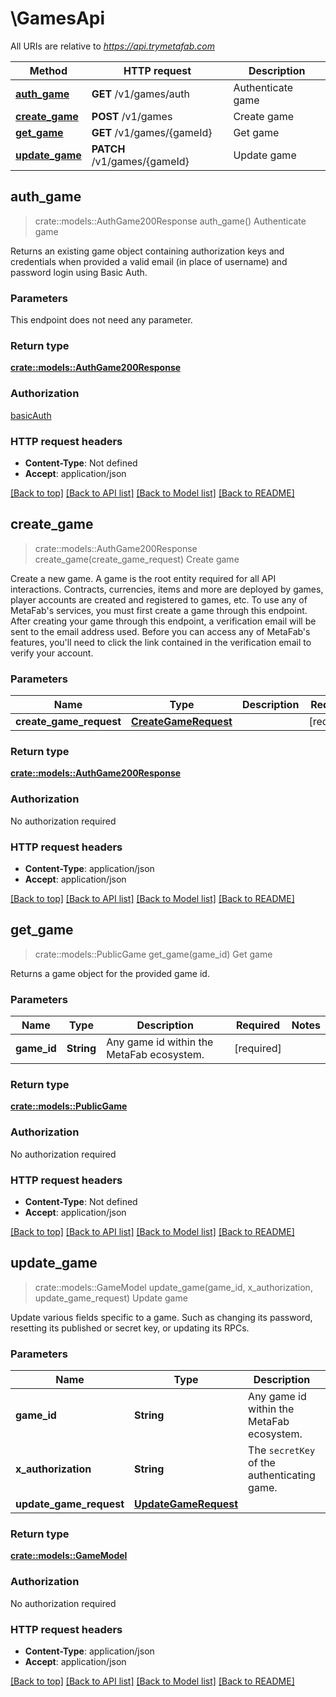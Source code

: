 # \GamesApi

All URIs are relative to *https://api.trymetafab.com*

Method | HTTP request | Description
------------- | ------------- | -------------
[**auth_game**](GamesApi.md#auth_game) | **GET** /v1/games/auth | Authenticate game
[**create_game**](GamesApi.md#create_game) | **POST** /v1/games | Create game
[**get_game**](GamesApi.md#get_game) | **GET** /v1/games/{gameId} | Get game
[**update_game**](GamesApi.md#update_game) | **PATCH** /v1/games/{gameId} | Update game



## auth_game

> crate::models::AuthGame200Response auth_game()
Authenticate game

Returns an existing game object containing authorization keys and credentials when provided a valid email (in place of username) and password login using Basic Auth.

### Parameters

This endpoint does not need any parameter.

### Return type

[**crate::models::AuthGame200Response**](authGame_200_response.md)

### Authorization

[basicAuth](../README.md#basicAuth)

### HTTP request headers

- **Content-Type**: Not defined
- **Accept**: application/json

[[Back to top]](#) [[Back to API list]](../README.md#documentation-for-api-endpoints) [[Back to Model list]](../README.md#documentation-for-models) [[Back to README]](../README.md)


## create_game

> crate::models::AuthGame200Response create_game(create_game_request)
Create game

Create a new game. A game is the root entity required for all API interactions. Contracts, currencies, items and more are deployed by games, player accounts are created and registered to games, etc.  To use any of MetaFab's services, you must first create a game through this endpoint.  After creating your game through this endpoint, a verification email will be sent to the email address used. Before you can access any of MetaFab's features, you'll need to click the link contained in the verification email to verify your account.

### Parameters


Name | Type | Description  | Required | Notes
------------- | ------------- | ------------- | ------------- | -------------
**create_game_request** | [**CreateGameRequest**](CreateGameRequest.md) |  | [required] |

### Return type

[**crate::models::AuthGame200Response**](authGame_200_response.md)

### Authorization

No authorization required

### HTTP request headers

- **Content-Type**: application/json
- **Accept**: application/json

[[Back to top]](#) [[Back to API list]](../README.md#documentation-for-api-endpoints) [[Back to Model list]](../README.md#documentation-for-models) [[Back to README]](../README.md)


## get_game

> crate::models::PublicGame get_game(game_id)
Get game

Returns a game object for the provided game id.

### Parameters


Name | Type | Description  | Required | Notes
------------- | ------------- | ------------- | ------------- | -------------
**game_id** | **String** | Any game id within the MetaFab ecosystem. | [required] |

### Return type

[**crate::models::PublicGame**](PublicGame.md)

### Authorization

No authorization required

### HTTP request headers

- **Content-Type**: Not defined
- **Accept**: application/json

[[Back to top]](#) [[Back to API list]](../README.md#documentation-for-api-endpoints) [[Back to Model list]](../README.md#documentation-for-models) [[Back to README]](../README.md)


## update_game

> crate::models::GameModel update_game(game_id, x_authorization, update_game_request)
Update game

Update various fields specific to a game. Such as changing its password, resetting its published or secret key, or updating its RPCs.

### Parameters


Name | Type | Description  | Required | Notes
------------- | ------------- | ------------- | ------------- | -------------
**game_id** | **String** | Any game id within the MetaFab ecosystem. | [required] |
**x_authorization** | **String** | The `secretKey` of the authenticating game. | [required] |
**update_game_request** | [**UpdateGameRequest**](UpdateGameRequest.md) |  | [required] |

### Return type

[**crate::models::GameModel**](GameModel.md)

### Authorization

No authorization required

### HTTP request headers

- **Content-Type**: application/json
- **Accept**: application/json

[[Back to top]](#) [[Back to API list]](../README.md#documentation-for-api-endpoints) [[Back to Model list]](../README.md#documentation-for-models) [[Back to README]](../README.md)

